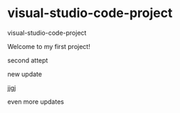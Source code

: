 # visual-studio-code-project
visual-studio-code-project

Welcome to my first project!


second attept

new update

jjgj

even more updates

